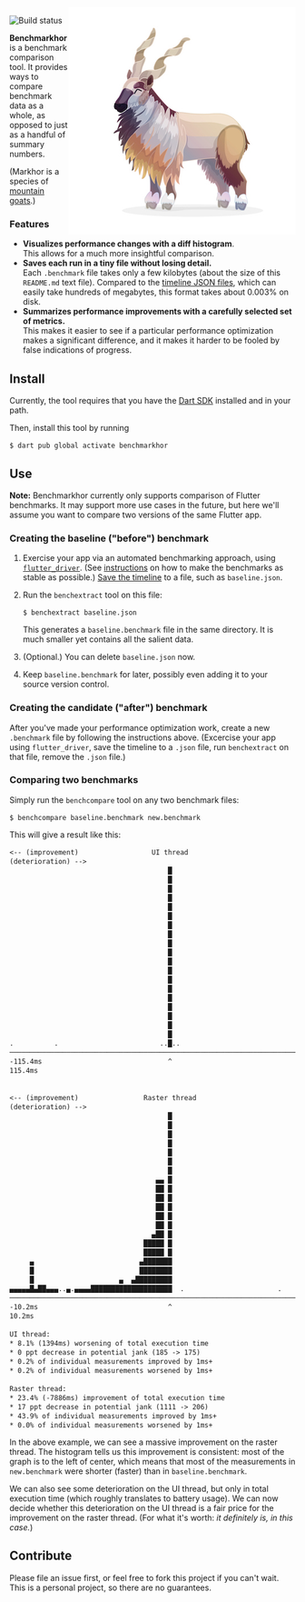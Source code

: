 <img src="https://github.com/filiph/benchmarkhor/raw/main/doc/images/markhor.jpg" alt="An illustration of a markhor, a mountain goat" align="right">

![Build status](https://github.com/filiph/benchmarkhor/actions/workflows/test.yml/badge.svg)

**Benchmarkhor** is a benchmark comparison tool. 
It provides ways to compare benchmark data as a whole, as opposed to just
as a handful of summary numbers.

(Markhor is a species of 
[mountain goats](https://www.google.com/search?q=markhor).)

### Features

* **Visualizes performance changes with a diff histogram**.  
  This allows for a much more insightful comparison.
* **Saves each run in a tiny file without
  losing detail.**  
  Each `.benchmark` file takes only a few kilobytes 
  (about the size of this `README.md` text file).
  Compared to the 
  [timeline JSON files](https://docs.google.com/document/d/1CvAClvFfyA5R-PhYUmn5OOQtYMH4h6I0nSsKchNAySU/preview),
  which can easily take hundreds of megabytes,
  this format takes about 0.003% on disk.
* **Summarizes performance improvements with a carefully selected
  set of metrics.**  
  This makes it easier to see if a particular performance
  optimization makes a significant difference, 
  and it makes it harder to be fooled by false indications of progress.

## Install

Currently, the tool requires that you have the 
[Dart SDK](https://dart.dev/get-dart)
installed and in your path.

Then, install this tool by running

```text
$ dart pub global activate benchmarkhor
```

## Use

**Note:** Benchmarkhor currently only supports comparison of Flutter
benchmarks. It may support more use cases in the future, but here we'll
assume you want to compare two versions of the same Flutter app.

### Creating the baseline ("before") benchmark

1. Exercise your app via an automated benchmarking approach, using 
  [`flutter_driver`](https://api.flutter.dev/flutter/flutter_driver/flutter_driver-library.html).
   (See 
   [instructions](https://medium.com/flutter/performance-testing-of-flutter-apps-df7669bb7df7) on how to make the benchmarks as stable as possible.)
   [Save the timeline](https://api.flutter.dev/flutter/flutter_driver/FlutterDriver/stopTracingAndDownloadTimeline.html)
   to a file, such as `baseline.json`.

2. Run the `benchextract` tool on this file:

       $ benchextract baseline.json
   
   This generates a `baseline.benchmark` file in the same directory. It is much smaller yet contains all the salient data.
   
3. (Optional.) You can delete `baseline.json` now.

4. Keep `baseline.benchmark` for later, possibly even adding it to your source version control.

### Creating the candidate ("after") benchmark

After you've made your performance optimization work, create a new `.benchmark` file by following the instructions above. (Excercise your app using `flutter_driver`, save the timeline to a `.json` file, run `benchextract` on that file, remove the `.json` file.)

### Comparing two benchmarks

Simply run the `benchcompare` tool on any two benchmark files:

```text
$ benchcompare baseline.benchmark new.benchmark
```

This will give a result like this:

```text
<-- (improvement)                  UI thread                (deterioration) -->
                                       █                                       
                                       █                                       
                                       █                                       
                                       █                                       
                                       █                                       
                                       █                                       
                                       █                                       
                                       █                                       
                                       █                                       
                                       █                                       
                                       █                                       
                                       █                                       
                                       █                                       
                                       █                                       
                                       █                                       
                                       █                                       
                                       █                                       
                                       █                                       
                                       █                                       
.          .                         ..█..                                     
───────────────────────────────────────────────────────────────────────────────
-115.4ms                               ^                                115.4ms


<-- (improvement)                Raster thread              (deterioration) -->
                                       █                                       
                                       █                                       
                                       █                                       
                                       █                                       
                                       █                                       
                                       █                                       
                                       █                                       
                                    ▄▄ █                                       
                                    ██ █                                       
                                    ██ █                                       
                                    ██ █                                       
                                    ██ █                                       
                                    ██ █                                       
                                   ▄██ █                                       
                                 █████ █                                       
                                 █████ █                                       
     ▄                          ▄███████                                       
     █                          ████████                                       
     █                     ▄  ▄█████████                                       
▄▄▄▄▄█▄██▄▄▄..▄.▄▄▄▄████████████████████  .                       .            
───────────────────────────────────────────────────────────────────────────────
-10.2ms                                ^                                 10.2ms

UI thread:
* 8.1% (1394ms) worsening of total execution time
* 0 ppt decrease in potential jank (185 -> 175)
* 0.2% of individual measurements improved by 1ms+
* 0.2% of individual measurements worsened by 1ms+

Raster thread:
* 23.4% (-7886ms) improvement of total execution time
* 17 ppt decrease in potential jank (1111 -> 206)
* 43.9% of individual measurements improved by 1ms+
* 0.0% of individual measurements worsened by 1ms+
```

In the above example, we can see a massive improvement on the raster thread. The histogram tells us this improvement is consistent: most of the graph is to the left of center, which means that most of the measurements in `new.benchmark` were shorter (faster) than in `baseline.benchmark`.

We can also see some deterioration on the UI thread, but only in total execution time (which roughly translates to battery usage). We can now decide whether this deterioration on the UI thread is a fair price for the improvement on the raster thread. (For what it's worth: _it definitely is, in this case._)

## Contribute

Please file an issue first, or feel free to fork this project if you can't wait. This is a personal project, so there are no guarantees.
